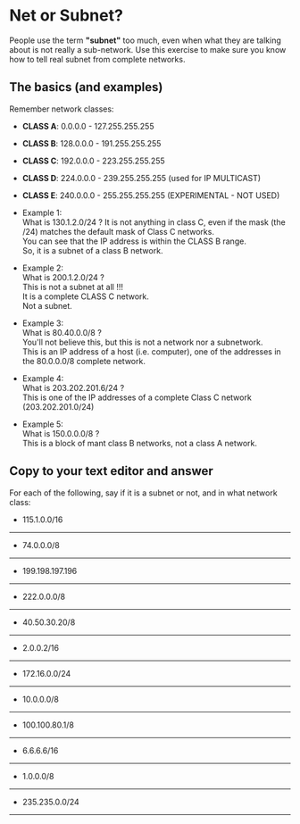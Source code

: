 # Net or Subnet?

People use the term **"subnet"** too much, even when what they are talking about is not really a sub-network. Use this exercise to make sure you know how to tell real subnet from complete networks.

## The basics (and examples)

Remember network classes:  
- **CLASS A**:   0.0.0.0 - 127.255.255.255
- **CLASS B**: 128.0.0.0 - 191.255.255.255
- **CLASS C**: 192.0.0.0 - 223.255.255.255
- **CLASS D**: 224.0.0.0 - 239.255.255.255 (used for IP MULTICAST)
- **CLASS E**: 240.0.0.0 - 255.255.255.255 (EXPERIMENTAL - NOT USED)  

- Example 1:  
What is 130.1.2.0/24 ?
It is not anything in class C, even if the mask (the /24) matches the default mask of Class C networks.  
You can see that the IP address is within the CLASS B range.  
So, it is a subnet of a class B network.

- Example 2:  
What is 200.1.2.0/24 ?  
This is not a subnet at all !!!  
It is a complete CLASS C network.  
Not a subnet.

- Example 3:  
What is 80.40.0.0/8 ?  
You'll not believe this, but this is not a network nor a subnetwork.  
This is an IP address of a host (i.e. computer), one of the addresses in the 80.0.0.0/8 complete network.

- Example 4:  
What is 203.202.201.6/24 ?  
This is one of the IP addresses of a complete Class C network (203.202.201.0/24)

- Example 5:  
What is 150.0.0.0/8 ?  
This is a block of mant class B networks, not a class A network.

## Copy to your text editor and answer

For each of the following, say if it is a subnet or not, and in what network class:  

- 115.1.0.0/16  
________________________________________________
- 74.0.0.0/8  
________________________________________________
- 199.198.197.196  
________________________________________________
- 222.0.0.0/8  
________________________________________________
- 40.50.30.20/8  
________________________________________________
- 2.0.0.2/16  
________________________________________________
- 172.16.0.0/24  
________________________________________________
- 10.0.0.0/8  
________________________________________________
- 100.100.80.1/8  
________________________________________________
- 6.6.6.6/16  
________________________________________________
- 1.0.0.0/8  
________________________________________________
- 235.235.0.0/24  
________________________________________________
